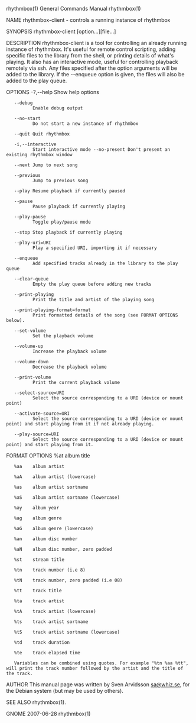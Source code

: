 rhythmbox(1)                                                                                                                                    General Commands Manual                                                                                                                                    rhythmbox(1)

NAME
       rhythmbox-client - controls a running instance of rhythmbox

SYNOPSIS
       rhythmbox-client [option...][file...]

DESCRIPTION
       rhythmbox-client  is  a tool for controlling an already running instance of rhythmbox.  It's useful for remote control scripting, adding specific files to the library from the shell, or printing details of what's playing. It also has an interactive mode, useful for controlling playback remotely via ssh.
       Any files specified after the option arguments will be added to the library.  If the --enqueue option is given, the files will also be added to the play queue.

OPTIONS
       -?,--help
              Show help options

       --debug
              Enable debug output

       --no-start
              Do not start a new instance of rhythmbox

       --quit Quit rhythmbox

       -i,--interactive
              Start interactive mode --no-present Don't present an existing rhythmbox window

       --next Jump to next song

       --previous
              Jump to previous song

       --play Resume playback if currently paused

       --pause
              Pause playback if currently playing

       --play-pause
              Toggle play/pause mode

       --stop Stop playback if currently playing

       --play-uri=URI
              Play a specified URI, importing it if necessary

       --enqueue
              Add specified tracks already in the library to the play queue

       --clear-queue
              Empty the play queue before adding new tracks

       --print-playing
              Print the title and artist of the playing song

       --print-playing-format=format
              Print formatted details of the song (see FORMAT OPTIONS below).

       --set-volume
              Set the playback volume

       --volume-up
              Increase the playback volume

       --volume-down
              Decrease the playback volume

       --print-volume
              Print the current playback volume

       --select-source=URI
              Select the source corresponding to a URI (device or mount point)

       --activate-source=URI
              Select the source corresponding to a URI (device or mount point) and start playing from it if not already playing.

       --play-source=URI
              Select the source corresponding to a URI (device or mount point) and start playing from it.

FORMAT OPTIONS
       %at    album title

       %aa    album artist

       %aA    album artist (lowercase)

       %as    album artist sortname

       %aS    album artist sortname (lowercase)

       %ay    album year

       %ag    album genre

       %aG    album genre (lowercase)

       %an    album disc number

       %aN    album disc number, zero padded

       %st    stream title

       %tn    track number (i.e 8)

       %tN    track number, zero padded (i.e 08)

       %tt    track title

       %ta    track artist

       %tA    track artist (lowercase)

       %ts    track artist sortname

       %tS    track artist sortname (lowercase)

       %td    track duration

       %te    track elapsed time

       Variables can be combined using quotes. For example "%tn %aa %tt", will print the track number followed by the artist and the title of the track.

AUTHOR
       This manual page was written by Sven Arvidsson <sa@whiz.se>, for the Debian system (but may be used by others).

SEE ALSO
       rhythmbox(1).

GNOME                                                                                                                                                  2007-06-28                                                                                                                                          rhythmbox(1)

